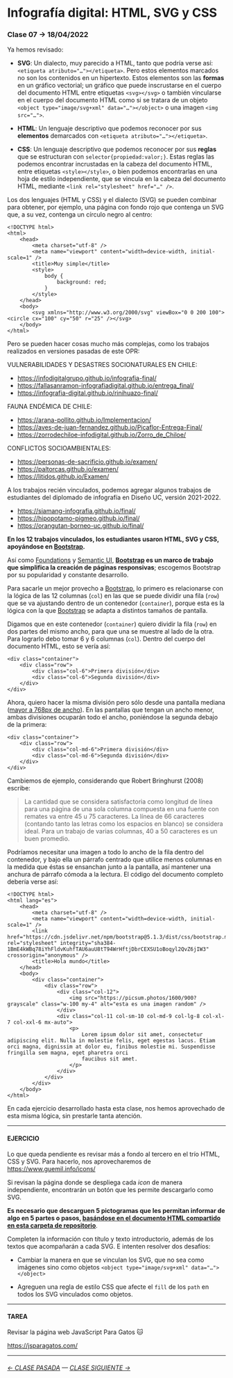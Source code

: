 # Infografía digital: HTML, SVG y CSS

### Clase 07 → 18/04/2022

Ya hemos revisado:
 
- **SVG**: Un dialecto, muy parecido a HTML, tanto que podría verse así: `<etiqueta atributo="…"></etiqueta>`. Pero estos elementos marcados no son los contenidos en un hipertexto. Estos elementos son las **formas** en un gráfico vectorial; un gráfico que puede inscrustarse en el cuerpo del documento HTML entre etiquetas `<svg></svg>` o también vincularse en el cuerpo del documento HTML como si se tratara de un objeto `<object type="image/svg+xml" data="…"></object>` o una imagen `<img src="…">`.

- **HTML**: Un lenguaje descriptivo que podemos reconocer por sus **elementos** demarcados con `<etiqueta atributo="…"></etiqueta>`.

- **CSS**: Un lenguaje descriptivo que podemos reconocer por sus **reglas** que se estructuran con `selector{propiedad:valor;}`. Estas reglas las podemos encontrar incrustadas en la cabeza del documento HTML, entre etiquetas `<style></style>`, o bien podemos encontrarlas en una hoja de estilo independiente, que se vincula en la cabeza del documento HTML, mediante `<link rel="stylesheet" href="…" />`.


Los dos lenguajes (HTML y CSS) y el dialecto (SVG) se pueden combinar para obtener, por ejemplo, una página con fondo rojo que contenga un SVG que, a su vez, contenga un círculo negro al centro:

```
<!DOCTYPE html>
<html>
    <head>
        <meta charset="utf-8" />
        <meta name="viewport" content="width=device-width, initial-scale=1" />
        <title>Muy simple</title>
        <style>
            body {
                background: red;
            }
        </style>
    </head>
    <body>
        <svg xmlns="http://www.w3.org/2000/svg" viewBox="0 0 200 100"><circle cx="100" cy="50" r="25" /></svg>
    </body>
</html>
```

Pero se pueden hacer cosas mucho más complejas, como los trabajos realizados en versiones pasadas de este OPR:

VULNERABILIDADES Y DESASTRES SOCIONATURALES EN CHILE:

- https://infodigitalgrupo.github.io/infografia-final/
- https://fallasanramon-infografiadigital.github.io/entrega_final/
- https://infografia-digital.github.io/rinihuazo-final/

FAUNA ENDÉMICA DE CHILE:

- https://arana-pollito.github.io/Implementacion/
- https://aves-de-juan-fernandez.github.io/Picaflor-Entrega-Final/
- https://zorrodechiloe-infodigital.github.io/Zorro_de_Chiloe/

CONFLICTOS SOCIOAMBIENTALES:

- https://personas-de-sacrificio.github.io/examen/
- https://paltorcas.github.io/examen/
- https://litidos.github.io/Examen/

A los trabajos recién vinculados, podemos agregar algunos trabajos de estudiantes del diplomado de infografía en Diseño UC, versión 2021-2022.

- https://siamang-infografia.github.io/final/
- https://hipopotamo-pigmeo.github.io/final/
- https://orangutan-borneo-uc.github.io/final/

**En los 12 trabajos vinculados, los estudiantes usaron HTML, SVG y CSS, apoyándose en [Bootstrap](https://getbootstrap.com/).**

Así como [Foundations](https://get.foundation/) y [Semantic UI](https://semantic-ui.com/), **[Bootstrap](https://getbootstrap.com/) es un marco de trabajo  que simplifica la creación de páginas responsivas**; escogemos Bootstrap por su popularidad y constante desarrollo.

Para sacarle un mejor provecho a [Bootstrap](https://getbootstrap.com/), lo primero es relacionarse con la lógica de las 12 columnas (`col`) en las que se puede dividir una fila (`row`) que se va ajustando dentro de un contenedor (`container`), porque esta es la lógica con la que [Bootstrap](https://getbootstrap.com/) se adapta a distintos tamaños de pantalla.

Digamos que en este contenedor (`container`) quiero dividir la fila (`row`) en dos partes del mismo ancho, para que una se muestre al lado de la otra. Para lograrlo debo tomar 6 y 6 columnas (`col`). Dentro del cuerpo del documento HTML, esto se vería así:

```
<div class="container">
    <div class="row">
        <div class="col-6">Primera división</div>
        <div class="col-6">Segunda división</div>
    </div>
</div>
```

Ahora, quiero hacer la misma división pero sólo desde una pantalla mediana ([mayor a 768px de ancho](https://getbootstrap.com/docs/5.0/layout/breakpoints/#available-breakpoints)). En las pantallas que tengan un ancho menor, ambas divisiones ocuparán todo el ancho, poniéndose la segunda debajo de la primera:

```
<div class="container">
    <div class="row">
        <div class="col-md-6">Primera división</div>
        <div class="col-md-6">Segunda división</div>
    </div>
</div>
```

Cambiemos de ejemplo, considerando que Robert Bringhurst (2008) escribe:

> La cantidad que se considera satisfactoria como longitud de línea para una página de una sola columna compuesta en una fuente con remates va entre 45 u 75 caracteres. La línea de 66 caracteres (contando tanto las letras como los espacios en blanco) se considera ideal. Para un trabajo de varias columnas, 40 a 50 caracteres es un buen promedio.

Podríamos necesitar una imagen a todo lo ancho de la fila dentro del contenedor, y bajo ella un párrafo centrado que utilice menos columnas en la medida que éstas se ensanchan junto a la pantalla, así mantener una anchura de párrafo cómoda a la lectura. El código del documento completo debería verse así:

```
<!DOCTYPE html>
<html lang="es">
    <head>
        <meta charset="utf-8" />
        <meta name="viewport" content="width=device-width, initial-scale=1" />
        <link href="https://cdn.jsdelivr.net/npm/bootstrap@5.1.3/dist/css/bootstrap.min.css" rel="stylesheet" integrity="sha384-1BmE4kWBq78iYhFldvKuhfTAU6auU8tT94WrHftjDbrCEXSU1oBoqyl2QvZ6jIW3" crossorigin="anonymous" />
        <title>Hola mundo</title>
    </head>
    <body>
        <div class="container">
            <div class="row">
                <div class="col-12">
                    <img src="https://picsum.photos/1600/900?grayscale" class="w-100 my-4" alt="esta es una imagen random" />
                </div>
                <div class="col-11 col-sm-10 col-md-9 col-lg-8 col-xl-7 col-xxl-6 mx-auto">
                    <p>
                        Lorem ipsum dolor sit amet, consectetur adipiscing elit. Nulla in molestie felis, eget egestas lacus. Etiam orci magna, dignissim at dolor eu, finibus molestie mi. Suspendisse fringilla sem magna, eget pharetra orci
                        faucibus sit amet.
                    </p>
                </div>
            </div>
        </div>
    </body>
</html>
```

En cada ejercicio desarrollado hasta esta clase, nos hemos aprovechado de esta misma lógica, sin prestarle tanta atención.

- - - - - - - 

#### EJERCICIO

Lo que queda pendiente es revisar más a fondo al tercero en el trío HTML, CSS y SVG. Para hacerlo, nos aprovecharemos de https://www.guemil.info/icons/

Si revisan la página donde se despliega cada *icon* de manera independiente, encontrarán un botón que les permite descargarlo como SVG. 

**Es necesario que descarguen 5 pictogramas que les permitan informar de algo en 5 partes o pasos, [basándose en el documento HTML compartido en esta carpeta de repositorio](https://profesorfaco.github.io/dno075-2022-1/clase-07/)**.

Completen la información con título y texto introductorio, además de los textos que acompañarán a cada SVG. E intenten resolver dos desafíos:

- Cambiar la manera en que se vinculan los SVG, que no sea como imágenes sino como objetos `<object type="image/svg+xml" data="…"></object>`

- Agreguen una regla de estilo CSS que afecte el `fill` de los `path` en todos los SVG vinculados como objetos. 


- - - - - - - 

#### TAREA

Revisar la página web JavaScript Para Gatos :cat:  

https://jsparagatos.com/


- - - - - - - -

###### [← CLASE PASADA](https://github.com/profesorfaco/dno075-2022-1/tree/main/clase-06) — [CLASE SIGUIENTE →](https://github.com/profesorfaco/dno075-2022-1/tree/main/clase-09) 

